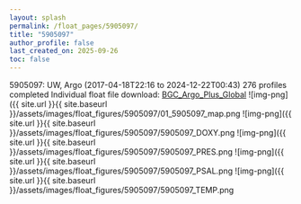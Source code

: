 ```yaml
---
layout: splash
permalink: /float_pages/5905097/
title: "5905097"
author_profile: false
last_created_on: 2025-09-26
toc: false
---
```

 
5905097: UW, Argo (2017-04-18T22:16 to 2024-12-22T00:43)
276 profiles completed
Individual float file download: [BGC_Argo_Plus_Global](https://ftp.soest.hawaii.edu/bgc_argo_plus/Individual_Floats/outliers_removed/5905097_Sprof_processed.nc)
![img-png]({{ site.url }}{{ site.baseurl }}/assets/images/float_figures/5905097/01_5905097_map.png
![img-png]({{ site.url }}{{ site.baseurl }}/assets/images/float_figures/5905097/5905097_DOXY.png
![img-png]({{ site.url }}{{ site.baseurl }}/assets/images/float_figures/5905097/5905097_PRES.png
![img-png]({{ site.url }}{{ site.baseurl }}/assets/images/float_figures/5905097/5905097_PSAL.png
![img-png]({{ site.url }}{{ site.baseurl }}/assets/images/float_figures/5905097/5905097_TEMP.png
